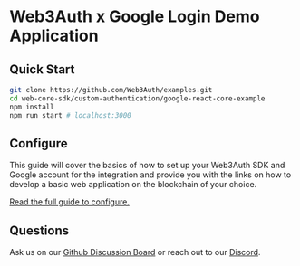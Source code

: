 # Web3Auth x Google Login Demo Application

## Quick Start

```bash
git clone https://github.com/Web3Auth/examples.git
cd web-core-sdk/custom-authentication/google-react-core-example
npm install
npm run start # localhost:3000
```

## Configure

This guide will cover the basics of how to set up your Web3Auth SDK and Google
account for the integration and provide you with the links on how to develop a
basic web application on the blockchain of your choice.

[Read the full guide to configure.](https://web3auth.io/docs/guides/google)

## Questions

Ask us on our
[Github Discussion Board](https://github.com/orgs/Web3Auth/discussions) or reach
out to our [Discord](https://discord.gg/web3auth).
